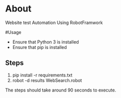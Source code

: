 # About 

Website test Automation Using RobotFramwork

#Usage
* Ensure that Python 3 is installed
* Ensure that pip is installed

## Steps
1. pip install -r requirements.txt
2. robot -d results WebSearch.robot

The steps should take around 90 seconds to execute.
